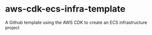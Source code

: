 # aws-cdk-ecs-infra-template
A Github template using the AWS CDK to create an ECS infrastructure project
